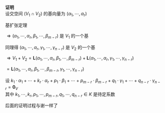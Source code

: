 **证明**  
设交空间 $(V_1\cap V_2)$ 的基向量为 $(\alpha_1,\cdots,\alpha_r)$  
  
基扩张定理  
  
 $\Rightarrow(\alpha_1,\cdots,\alpha_r,\beta_1,\cdots,\beta_{m-r})$ 是 $V_1$ 的一个基  
  
同理得 $(\alpha_1,\cdots,\alpha_r,\gamma_1,\cdots,\gamma_{n-r})$ 是 $V_2$ 的一个基  
  
 $\Rightarrow V_1+V_2=\mathbf{L}(\alpha_1,\cdots,\alpha_r,\beta_1,\cdots,\beta_{m-r})+\mathbf{L}(\alpha_1,\cdots,\alpha_r,\gamma_1,\cdots,\gamma_{n-r})$  
  
 $=\mathbf{L}(\alpha_1,\cdots,\alpha_r,\beta_1,\cdots,\beta_{m-r},\gamma_1,\cdots,\gamma_{n-r})$  
  
设 $k_1\cdot\alpha_1+\cdots+k_r\cdot\alpha_r+p_1\cdot\beta_1+\cdots+p_{m-r}\cdot\beta_{m-r}+q_1\cdot\gamma_1+\cdots+q_{n-r}\cdot\gamma_{n-r}=\mathbf0_V$  
其中 $k_1,\cdots,k_r,p_1,\cdots,p_{m-r},q_1,\cdots,q_{n-r}\in K$ 是待定系数  
  
后面的证明过程与谢一样了  
